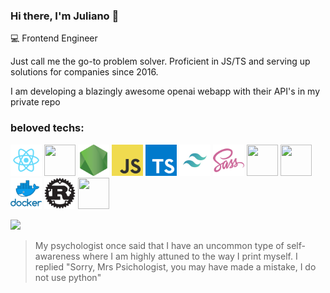
### Hi there, I'm Juliano 👋

💻 Frontend Engineer

Just call me the go-to problem solver. Proficient in JS/TS and serving up solutions for companies since 2016.

I am developing a blazingly awesome openai webapp with their API's in my private repo

### beloved techs:

<img src="https://raw.githubusercontent.com/github/explore/80688e429a7d4ef2fca1e82350fe8e3517d3494d/topics/react/react.png" width="50" height="50"> <img src="https://raw.githubusercontent.com/sveltejs/branding/master/svelte-logo.png" width="50" height="50"> <img src="https://raw.githubusercontent.com/github/explore/80688e429a7d4ef2fca1e82350fe8e3517d3494d/topics/nodejs/nodejs.png" width="50" height="50"> <img src="https://raw.githubusercontent.com/github/explore/80688e429a7d4ef2fca1e82350fe8e3517d3494d/topics/javascript/javascript.png" width="50" height="50"> <img src="https://raw.githubusercontent.com/github/explore/80688e429a7d4ef2fca1e82350fe8e3517d3494d/topics/typescript/typescript.png" width="50" height="50"> <img src="https://raw.githubusercontent.com/github/explore/80688e429a7d4ef2fca1e82350fe8e3517d3494d/topics/tailwind/tailwind.png" width="50" height="50"> <img src="https://raw.githubusercontent.com/github/explore/80688e429a7d4ef2fca1e82350fe8e3517d3494d/topics/sass/sass.png" width="50" height="50"> 
<img src="https://upload.wikimedia.org/wikipedia/commons/8/8e/Nextjs-logo.svg" width="50" height="50">
<img src="https://mui.com/static/logo.png" width="50" height="50"> <img src="https://raw.githubusercontent.com/github/explore/80688e429a7d4ef2fca1e82350fe8e3517d3494d/topics/docker/docker.png" width="50" height="50"> <img src="https://raw.githubusercontent.com/github/explore/80688e429a7d4ef2fca1e82350fe8e3517d3494d/topics/rust/rust.png" width="50" height="50"> <img src="https://upload.wikimedia.org/wikipedia/commons/thumb/1/17/GraphQL_Logo.svg/1200px-GraphQL_Logo.svg.png" width="50" height="50">

<p >
 <img 
      width="20%" 
      src="https://media.tenor.com/JJ_is357rXYAAAAd/spike-monkey-typing.gif" />


> My psychologist once said that I have an uncommon
> type of self-awareness where I am highly attuned 
> to the way I print myself. I replied
> "Sorry, Mrs Psichologist, 
> you may have made a mistake, I do not use python" 
